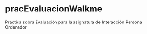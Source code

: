 # pracEvaluacionWalkme
Practica sobra Evaluación para la asignatura de Interacción Persona Ordenador
